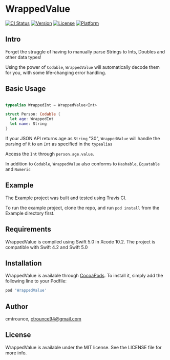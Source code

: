 # WrappedValue

[![CI Status](https://img.shields.io/travis/cmtrounce/WrappedValue.svg?style=flat)](https://travis-ci.org/cmtrounce/WrappedValue)
[![Version](https://img.shields.io/cocoapods/v/WrappedValue.svg?style=flat)](https://cocoapods.org/pods/WrappedValue)
[![License](https://img.shields.io/cocoapods/l/WrappedValue.svg?style=flat)](https://cocoapods.org/pods/WrappedValue)
[![Platform](https://img.shields.io/cocoapods/p/WrappedValue.svg?style=flat)](https://cocoapods.org/pods/WrappedValue)

## Intro

Forget the struggle of having to manually parse Strings to Ints, Doubles and other data types!

Using the power of `Codable`, `WrappedValue` will automatically decode them for you, with some life-changing error handling.

## Basic Usage

```swift

typealias WrappedInt = WrappedValue<Int>

struct Person: Codable {
  let age: WrappedInt
  let name: String
}
```

If your JSON API returns age as `String`  "30",  `WrappedValue` will handle the parsing of it to an `Int` as specified in the `typealias`

Access the `Int` through  `person.age.value`. 



In addition to `Codable`,  `WrappedValue` also conforms to `Hashable`,  `Equatable` and `Numeric` 

## Example

The Example project was built and tested using Travis CI.

To run the example project, clone the repo, and run `pod install` from the Example directory first.

## Requirements

WrappedValue is compiled using Swift 5.0 in Xcode 10.2. 
The project is compatible with Swift 4.2 and Swift 5.0

## Installation

WrappedValue is available through [CocoaPods](https://cocoapods.org). To install
it, simply add the following line to your Podfile:

```ruby
pod 'WrappedValue'
```

## Author

cmtrounce, ctrounce94@gmail.com

## License

WrappedValue is available under the MIT license. See the LICENSE file for more info.
